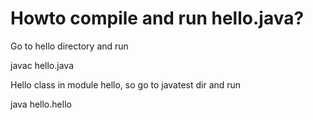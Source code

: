 # Howto compile and run hello.java?

Go to hello directory and run 

javac hello.java

Hello class in module hello, so go to javatest dir and run 

java hello.hello

